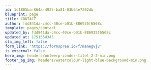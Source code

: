 ```yaml
---
id: 1c1805ba-864a-4925-ba81-03b64e7202db
blueprint: page
title: CONTACT
author: fdd841da-c4cc-40ce-b01b-886935f6568c
template: pages/contact
updated_by: fdd841da-c4cc-40ce-b01b-886935f6568c
updated_at: 1751554343
cta_img_left: false
form_link: 'https://formspree.io/f/manegvjv'
is_external: false
hero_img: headers/ontwerp-zonder-titel-2-2-min.png
footer_bg_img: headers/watercolour-light-blue-background-min.png
---
```


